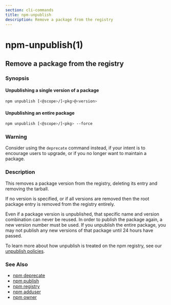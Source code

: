 ```yaml
---
section: cli-commands 
title: npm-unpublish
description: Remove a package from the registry
---
```


# npm-unpublish(1)

## Remove a package from the registry

### Synopsis

#### Unpublishing a single version of a package

```bash
npm unpublish [<@scope>/]<pkg>@<version>
```

#### Unpublishing an entire package

```bash
npm unpublish [<@scope>/]<pkg> --force
```

### Warning

Consider using the `deprecate` command instead, if your intent is to encourage users to upgrade, or if you no longer want to maintain a package.

### Description

This removes a package version from the registry, deleting its
entry and removing the tarball.

If no version is specified, or if all versions are removed then
the root package entry is removed from the registry entirely.

Even if a package version is unpublished, that specific name and
version combination can never be reused. In order to publish the
package again, a new version number must be used. If you unpublish the entire package, you may not publish any new versions of that package until 24 hours have passed.

To learn more about how unpublish is treated on the npm registry, see our <a href="https://www.npmjs.com/policies/unpublish" target="_blank" rel="noopener noreferrer"> unpublish policies</a>.


### See Also

* [npm deprecate](/cli-commands/npm-deprecate)
* [npm publish](/cli-commands/npm-publish)
* [npm registry](/using-npm/registry)
* [npm adduser](/cli-commands/npm-adduser)
* [npm owner](/cli-commands/npm-owner)
